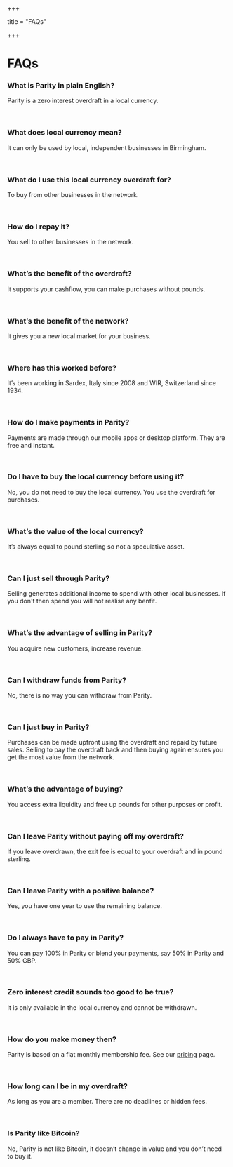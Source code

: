 +++

title = "FAQs"

+++

# FAQs

### What is Parity in plain English?
Parity is a zero interest overdraft in a local currency.

<br>

### What does local currency mean?
It can only be used by local, independent businesses in Birmingham.

<br>

### What do I use this local currency overdraft for?
To buy from other businesses in the network.

<br>

### How do I repay it?
You sell to other businesses in the network.

<br>

### What’s the benefit of the overdraft?
It supports your cashflow, you can make purchases without pounds.

<br>

### What’s the benefit of the network?
It gives you a new local market for your business.

<br>

### Where has this worked before?
It’s been working in Sardex, Italy since 2008 and WIR, Switzerland since 1934.

<br>

### How do I make payments in Parity?
Payments are made through our mobile apps or desktop platform. They are free and instant.

<br>

### Do I have to buy the local currency before using it?
No, you do not need to buy the local currency. You use the overdraft for purchases.

<br>

### What’s the value of the local currency?
It’s always equal to pound sterling so not a speculative asset.

<br>

### Can I just sell through Parity?
Selling generates additional income to spend with other local businesses. If you don't then spend you will not realise any benfit.

<br>

### What’s the advantage of selling in Parity?
You acquire new customers, increase revenue.

<br>

### Can I withdraw funds from Parity?
No, there is no way you can withdraw from Parity.

<br>

### Can I just buy in Parity?
Purchases can be made upfront using the overdraft and repaid by future sales. Selling to pay the overdraft back and then buying again ensures you get the most value from the network.

<br>

### What’s the advantage of buying?
You access extra liquidity and free up pounds for other purposes or profit.

<br>

### Can I leave Parity without paying off my overdraft?
If you leave overdrawn, the exit fee is equal to your overdraft and in pound sterling.

<br>

### Can I leave Parity with a positive balance?
Yes, you have one year to use the remaining balance.

<br>

### Do I always have to pay in Parity?
You can pay 100% in Parity or blend your payments, say 50% in Parity and 50% GBP.

<br>

### Zero interest credit sounds too good to be true?
It is only available in the local currency and cannot be withdrawn.

<br>

### How do you make money then?
Parity is based on a flat monthly membership fee. See our [pricing](/pricing) page.

<br>

### How long can I be in my overdraft?
As long as you are a member. There are no deadlines or hidden fees.

<br>

### Is Parity like Bitcoin?
No, Parity is not like Bitcoin, it doesn’t change in value and you don’t need to buy it.
